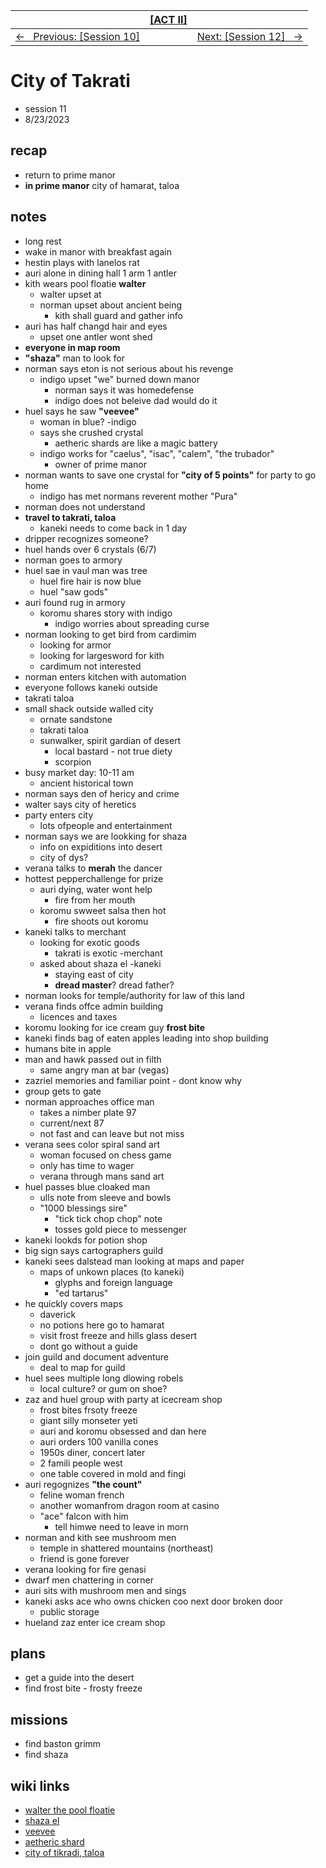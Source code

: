 <style>table { width: 100%;}</style>

| | [[ACT II]](/grimmhaus/act-II/) | |
| :--- | :----: | ---: |
| [&larr; &nbsp; Previous: [Session 10]](./23-8-16.md) | | [Next: [Session 12] &nbsp; &rarr;](./23-8-30.md) |

# City of Takrati
- session 11
- 8/23/2023  
 
## recap 
- return to prime manor
- **in prime manor**  city of hamarat, taloa

## notes   
- long rest
- wake in manor with breakfast again 
- hestin plays with lanelos rat
- auri alone in dining hall 1 arm 1 antler
- kith wears pool floatie **walter**
    - walter upset at 
    - norman upset about ancient being
        - kith shall guard and gather info
- auri has half changd hair and eyes
    - upset one antler wont shed
- **everyone in map room**
- **"shaza"** man to look for
- norman says eton is not serious about his revenge
    - indigo upset "we" burned down manor
        - norman says it was homedefense
        - indigo does not beleive dad would do it
- huel says he saw **"veevee"**
    - woman in blue? -indigo
    - says she crushed crystal 
        - aetheric shards are like a magic battery
    - indigo works for "caelus", "isac", "calem", "the trubador"
        - owner of prime manor
- norman wants to save one crystal for **"city of 5 points"** for party to go home
    - indigo has met normans reverent mother "Pura"
- norman does not understand
- **travel to takrati, taloa**
    - kaneki needs to come back in 1 day
- dripper recognizes someone?
- huel hands over 6 crystals (6/7)
- norman goes to armory
- huel sae in vaul man was tree
    - huel fire hair is now blue
    - huel "saw gods"
- auri found rug in armory
    - koromu shares story with indigo
        - indigo worries about spreading curse
- norman looking to get bird from cardimim
    - looking for armor
    - looking for largesword for kith
    - cardimum not interested
- norman enters kitchen with automation
- everyone follows kaneki outside
- takrati taloa
- small shack outside walled city
    - ornate sandstone
    - takrati taloa
    - sunwalker, spirit gardian of desert
        - local bastard - not true diety
        - scorpion
- busy market day: 10-11 am
    - ancient historical town
- norman says den of hericy and crime
- walter says city of heretics
- party enters city
    - lots ofpeople and entertainment
- norman says we are lookking for shaza
    - info on expiditions into desert
    - city of dys?
- verana talks to **merah** the dancer
- hottest pepperchallenge for prize
    - auri dying, water wont help
        - fire from her mouth
    - koromu swweet salsa then hot
        - fire shoots out koromu
- kaneki talks to merchant
    - looking for exotic goods
        - takrati is exotic -merchant
    - asked about shaza el -kaneki
        - staying east of city
        - **dread master**? dread father?
- norman looks for temple/authority for law of this land
- verana finds offce admin building
    - licences and taxes
- koromu looking for ice cream guy **frost bite**
- kaneki finds bag of eaten apples leading into shop building
- humans bite in apple
- man and hawk passed out in filth
    - same angry man at bar (vegas)
- zazriel memories and familiar point - dont know why
- group gets to gate
- norman approaches office man 
    - takes a nimber plate 97
    - current/next 87
    - not fast and can leave but not miss
- verana sees color spiral sand art
    - woman focused on chess game
    - only has time to wager
    - verana through mans sand art
- huel passes blue cloaked man
    - ulls note from sleeve and bowls
    - "1000 blessings sire"
        - "tick tick chop chop" note
        - tosses gold piece to messenger
- kaneki lookds for potion shop
- big sign says cartographers guild
- kaneki sees dalstead man looking at maps and paper
    - maps of unkown places (to kaneki)
        - glyphs and foreign language
        - "ed tartarus"
- he quickly covers maps
    - daverick
    - no potions here go to hamarat
    - visit frost freeze and hills glass desert
    - dont go without a guide
- join guild and document adventure
    - deal to map for guild
- huel sees multiple long dlowing robels
    - local culture? or gum on shoe?
- zaz and huel group with party at icecream shop
    - frost bites frsoty freeze
    - giant silly monseter yeti
    - auri and koromu obsessed and dan here
    - auri orders 100 vanilla cones
    - 1950s diner, concert later
    - 2 famili people west
    - one table covered in mold and fingi
- auri regognizes **"the count"** 
    - feline woman french
    - another womanfrom dragon room at casino
    - "ace" falcon with him
        - tell himwe need to leave in morn
- norman and kith see mushroom men
    - temple in shattered mountains (northeast)
    - friend is gone forever
- verana looking for fire genasi 
- dwarf men chattering in corner
- auri sits with mushroom men and sings
- kaneki asks ace who owns chicken coo next door broken door
    - public storage
- hueland zaz enter ice cream shop

## plans
- get a guide into the desert
- find frost bite - frosty freeze

## missions
- find baston grimm
- find shaza 

## wiki links  
- [walter the pool floatie](../party.md#walter-the-pool-floatie)
- [shaza el](../lore.md#shaza-el)
- [veevee](../lore.md#veevee)
- [aetheric shard](../lore.md#aetheric-shard)
- [city of tikradi, taloa](../lore.md#city-of-tikradi-taloa)


